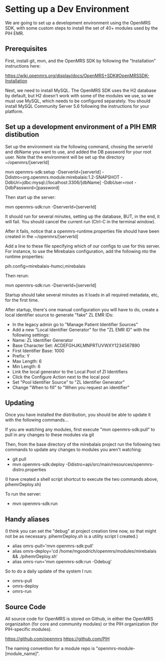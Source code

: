 
Setting up a Dev Environment
============================

We are going to set up a development environment using the OpenMRS SDK, with some custom steps to install the set of 40+ 
modules used by the PIH EMR.

Prerequisites
-------------

First, install git, mvn, and the OpenMRS SDK by following the "Installation" instructions here:

https://wiki.openmrs.org/display/docs/OpenMRS+SDK#OpenMRSSDK-Installation

Next, we need to install MySQL.  The OpenMRS SDK uses the H2 database by default, but H2 doesn't work with some of the 
modules we use, so we must use MySQL, which needs to be configured separately.  You should install MySQL Community 
Server 5.6 following the instructions for your platform.

Set up a development environment of a PIH EMR distibution
---------------------------------------------------------

Set up the environment via the following command, chosing the serverId and dbName you want to use, and added
the DB password for your root user.  Note that the environment will be set up the directory ~/openmrs/[serverId]

mvn openmrs-sdk:setup -DserverId=[serverId] -Ddistro=org.openmrs.module:mirebalais:1.2-SNAPSHOT
    -DdbUri=jdbc:mysql://localhost:3306/[dbName] -DdbUser=root -DdbPassword=[password]

Then start up the server:

mvn openmrs-sdk:run -DserverId=[serverId]

It should run for several minutes, setting up the database, BUT, in the end, it will fail.  You should cancel the current run (Ctrl-C in the terminal window).

After it fails, notice that a openmrs-runtime.properties file should have been created in the ~/openmrs/[serverId]

Add a line to these file specifying which of our configs to use for this server. For instance, to use
the Mirebalais configuration, add the following nto the runtime properties:

pih.config=mirebalais-humci,mirebalais

Then rerun:

mvn openmrs-sdk:run -DserverId=[serverId]

Startup should take several minutes as it loads in all required metadata, etc, for the first time.

After startup, there's one manual configuration you will have to do, create a local identifier source to generate "fake" ZL EMR IDs:

- In the legacy admin go to "Manage Patient Identifier Sources"
- Add a new "Local Identifier Generator" for the "ZL EMR ID" with the following settings:
- Name: ZL Identifier Generator
- Base Character Set: ACDEFGHJKLMNPRTUVWXY1234567890
- First Identifier Base: 1000
- Prefix: Y
- Max Length: 6
- Min Length: 6
- Link the local generator to the Local Pool of Zl Identifiers
- Click the Configure Action next to the local pool
- Set "Pool Identifier Source" to "ZL Identifier Generator"
- Change "When to fill" to "When you request an identifier"


Updating
--------

Once you have installed the distribution, you should be able to update it with the following commands... 

If you are watching any modules, first execute "mvn openmrs-sdk:pull" to pull in any changes to these modules via git

Then, from the base directory of the mirebalais project run the following two commands to update any changes to modules you aren't watching:

- git pull
- mvn openmrs-sdk:deploy -Ddistro=api/src/main/resources/openmrs-distro.properties

(I have created a shell script shortcut to execute the two commands above, pihemrDeploy.sh)

To run the server: 
- mvn openmrs-sdk:run


Handy aliases
-------------

(I think you can set the "debug" at project creation time now, so that might not be as necessary.  pihemrDeploy.sh is a utility script I created.)

- alias omrs-pull='mvn openmrs-sdk:pull'
- alias omrs-deploy='cd /home/mgoodrich/openmrs/modules/mirebalais && ./pihemrDeploy.sh'
- alias omrs-run='mvn openmrs-sdk:run -Ddebug'

So to do a daily update of the system I run:

- omrs-pull
- omrs-deploy
- omrs-run


Source Code
-----------

All source code for OpenMRS is stored on Github, in either the OpenMRS organizaiton (for core and community modules) or 
the PIH organization (for PIH-specific modules).

https://github.com/openmrs
https://github.com/PIH

The naming convention for a module repo is "openmrs-module-[module_name]".
